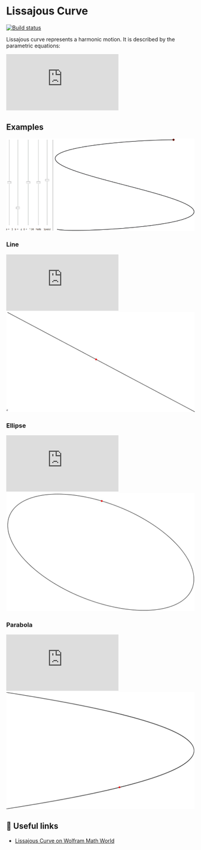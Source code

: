 # Lissajous Curve
[![Build status](https://ci.appveyor.com/api/projects/status/pcj82phdwlybqmph?svg=true)](https://ci.appveyor.com/project/monkog/lissajous-curve)

Lissajous curve represents a harmonic motion. It is described by the parametric equations:

![equation](http://latex.codecogs.com/png.latex?%5C%5Cx%3DA%5Csin%28at&plus;%5Cdelta%29%20%5C%5Cy%3DB%5Csin%28bt%29)


## Examples
![Alt Text](./.Docs/LissajousCurve.gif)
### Line
![equation](http://latex.codecogs.com/gif.latex?%5Cdpi%7B130%7D%20a%3D1%2Cb%3D1%2C%5Cdelta%3D0)
![](./.Docs/a1b1d0.JPG)
### Ellipse
![equation](http://latex.codecogs.com/gif.latex?%5Cdpi%7B130%7D%20a%3D1%2Cb%3D1%2C%5Cdelta%5Cneq0)
![](./.Docs/a1b1.JPG)
### Parabola
![equation](http://latex.codecogs.com/png.latex?%5Cdpi%7B130%7D%20%5C%5Ca%20%3D%201%2C%20b%20%3D%201%20%2C%5Cdelta%20%3D%5Cfrac%7B%5Cpi%7D%7B2%7D)
![](./.Docs/a2b1.JPG)

## :link: Useful links
* [Lissajous Curve on Wolfram Math World](http://mathworld.wolfram.com/LissajousCurve.html)
